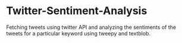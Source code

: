 # Twitter-Sentiment-Analysis
Fetching tweets using twitter API and analyzing the sentiments of the tweets for a particular keyword using tweepy and textblob.
